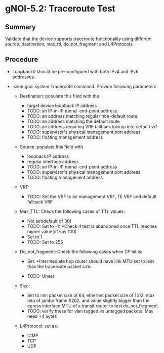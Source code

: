 # gNOI-5.2: Traceroute Test

## Summary

Validate that the device supports traceroute functionality using different
source, destination, max_ttl, do_not_fragment and L4Protocols.

## Procedure

*   Loopback0 should be pre-configured with both IPv4 and IPv6 addresses.
*   Issue gnoi.system Traceroute command. Provide following parameters:

    *   Destination: populate this field with the
        *   target device loopback IP address
        *   TODO: an IP-in-IP tunnel-end-point address
        *   TODO: an address matching regular non-default route
        *   TODO: an address matching the default route
        *   TODO: an address requiring VRF fallback lookup into default vrf
        *   TODO: supervisor's physical management port address
        *   TODO: floating management address
    *   Source: populate this field with
        *   loopback IP address
        *   regular interface address
        *   TODO: an IP-in-IP tunnel-end-point address
        *   TODO: supervisor's physical management port address
        *   TODO: floating management address
    *   VRF:
        *   TODO: Set the VRF to be management VRF, TE VRF and default fallback
            VRF
    *   Max_TTL: Check the following cases of TTL values:
        *   Not set(default of 30)
        *   TODO: Set to -1: *Check if test is abandoned once TTL reaches higher
            value(of say 100)
        *   Set to 1
        *   TODO: Set to 255
    *   Do_not_fragment: Check the following cases when DF bit is:

        *   Set: *Intermediate hop router should have link MTU set to less than
            the traceroute packet size.

        *   TODO: Unset

    *   Size:

        *   Set to min packet size of 64, ethernet packet size of 1512, max mtu
            of jumbo frame 9202, and value slightly bigger than the egress
            interface MTU of a transit router to test do_not_fragment.
        *   TODO: verify these for vlan tagged vs untagged packets. May need +4
            bytes

    *   L4Protocol: set as:

        *   ICMP
        *   TCP
        *   UDP
